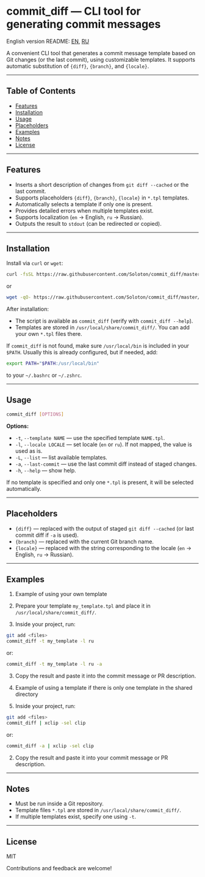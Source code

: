 # commit_diff — CLI tool for generating commit messages

English version README: [EN](./README.md), [RU](./README-ru.md)

A convenient CLI tool that generates a commit message template based on Git changes (or the last commit), using customizable templates. It supports automatic substitution of `{diff}`, `{branch}`, and `{locale}`.

---

## Table of Contents

* [Features](#features)
* [Installation](#installation)
* [Usage](#usage)
* [Placeholders](#placeholders)
* [Examples](#examples)
* [Notes](#notes)
* [License](#license)

---

## Features

* Inserts a short description of changes from `git diff --cached` or the last commit.
* Supports placeholders `{diff}`, `{branch}`, `{locale}` in `*.tpl` templates.
* Automatically selects a template if only one is present.
* Provides detailed errors when multiple templates exist.
* Supports localization (`en` → English, `ru` → Russian).
* Outputs the result to `stdout` (can be redirected or copied).

---

## Installation

Install via `curl` or `wget`:

```sh
curl -fsSL https://raw.githubusercontent.com/Soloton/commit_diff/master/install.sh | bash
```

or

```sh
wget -qO- https://raw.githubusercontent.com/Soloton/commit_diff/master/install.sh | bash
```

After installation:

* The script is available as `commit_diff` (verify with `commit_diff --help`).
* Templates are stored in `/usr/local/share/commit_diff/`. You can add your own `*.tpl` files there.

If `commit_diff` is not found, make sure `/usr/local/bin` is included in your `$PATH`. Usually this is already configured, but if needed, add:

```sh
export PATH="$PATH:/usr/local/bin"
```

to your `~/.bashrc` or `~/.zshrc`.

---

## Usage

```sh
commit_diff [OPTIONS]
```

**Options:**

* `-t`, `--template NAME` — use the specified template `NAME.tpl`.
* `-l`, `--locale LOCALE` — set locale (`en` or `ru`). If not mapped, the value is used as is.
* `-L`, `--list` — list available templates.
* `-a`, `--last-commit` — use the last commit diff instead of staged changes.
* `-h`, `--help` — show help.

If no template is specified and only one `*.tpl` is present, it will be selected automatically.

---

## Placeholders

* `{diff}` — replaced with the output of staged `git diff --cached` (or last commit diff if `-a` is used).
* `{branch}` — replaced with the current Git branch name.
* `{locale}` — replaced with the string corresponding to the locale (`en` → English, `ru` → Russian).

---

## Examples

1. Example of using your own template

1. Prepare your template `my_template.tpl` and place it in `/usr/local/share/commit_diff/`.
2. Inside your project, run:

```sh
git add <files>
commit_diff -t my_template -l ru
```

or:

```sh
commit_diff -t my_template -l ru -a
```

3. Copy the result and paste it into the commit message or PR description.

2. Example of using a template if there is only one template in the shared directory

1. Inside your project, run:

```sh
git add <files>
commit_diff | xclip -sel clip
```

or:

```sh
commit_diff -a | xclip -sel clip
```

2. Copy the result and paste it into your commit message or PR description.

---

## Notes

* Must be run inside a Git repository.
* Template files `*.tpl` are stored in `/usr/local/share/commit_diff/`.
* If multiple templates exist, specify one using `-t`.

---

## License

MIT

Contributions and feedback are welcome!
